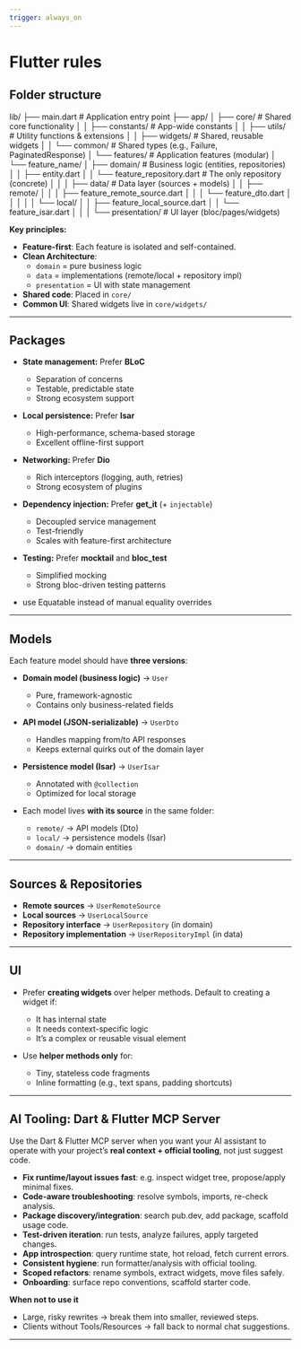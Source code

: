 ```yaml
---
trigger: always_on
---
```


# Flutter rules

## Folder structure
lib/
├── main.dart               # Application entry point
├── app/
│   ├── core/               # Shared core functionality
│   │   ├── constants/      # App-wide constants
│   │   ├── utils/          # Utility functions & extensions
│   │   ├── widgets/        # Shared, reusable widgets
│   │   └── common/         # Shared types (e.g., Failure, PaginatedResponse)
│   └── features/           # Application features (modular)
│       └── feature_name/
│           ├── domain/     # Business logic (entities, repositories)
│           │   ├── entity.dart
│           │   └── feature_repository.dart    # The only repository (concrete)
│           │
│           ├── data/       # Data layer (sources + models)
│           │   ├── remote/
│           │   │   ├── feature_remote_source.dart
│           │   │   └── feature_dto.dart
│           │   │
│           │   └── local/
│           │       ├── feature_local_source.dart
│           │       └── feature_isar.dart
│           │
│           └── presentation/ # UI layer (bloc/pages/widgets)

**Key principles:**
- **Feature-first**: Each feature is isolated and self-contained.  
- **Clean Architecture**: 
  - `domain` = pure business logic  
  - `data` = implementations (remote/local + repository impl)  
  - `presentation` = UI with state management  
- **Shared code**: Placed in `core/`  
- **Common UI**: Shared widgets live in `core/widgets/`  

---

## Packages
- **State management:** Prefer **BLoC**  
  - Separation of concerns  
  - Testable, predictable state  
  - Strong ecosystem support  

- **Local persistence:** Prefer **Isar**  
  - High-performance, schema-based storage  
  - Excellent offline-first support  

- **Networking:** Prefer **Dio**  
  - Rich interceptors (logging, auth, retries)  
  - Strong ecosystem of plugins  

- **Dependency injection:** Prefer **get_it** (+ `injectable`)  
  - Decoupled service management  
  - Test-friendly  
  - Scales with feature-first architecture  

- **Testing:** Prefer **mocktail** and **bloc_test**  
  - Simplified mocking  
  - Strong bloc-driven testing patterns

- use Equatable instead of manual equality overrides

---

## Models
Each feature model should have **three versions**:

- **Domain model (business logic)** → `User`  
  - Pure, framework-agnostic  
  - Contains only business-related fields  

- **API model (JSON-serializable)** → `UserDto`  
  - Handles mapping from/to API responses  
  - Keeps external quirks out of the domain layer  

- **Persistence model (Isar)** → `UserIsar`  
  - Annotated with `@collection`  
  - Optimized for local storage  

- Each model lives **with its source** in the same folder:  
  - `remote/` → API models (Dto)  
  - `local/` → persistence models (Isar)  
  - `domain/` → domain entities  

---

## Sources & Repositories
- **Remote sources** → `UserRemoteSource`  
- **Local sources** → `UserLocalSource`  
- **Repository interface** → `UserRepository` (in domain)  
- **Repository implementation** → `UserRepositoryImpl` (in data)  

---

## UI
- Prefer **creating widgets** over helper methods. Default to creating a widget if:  
  - It has internal state  
  - It needs context-specific logic  
  - It’s a complex or reusable visual element  

- Use **helper methods only** for:  
  - Tiny, stateless code fragments  
  - Inline formatting (e.g., text spans, padding shortcuts)  

---

## AI Tooling: Dart & Flutter MCP Server
Use the Dart & Flutter MCP server when you want your AI assistant to operate with your project’s **real context + official tooling**, not just suggest code.  

- **Fix runtime/layout issues fast**: e.g. inspect widget tree, propose/apply minimal fixes.  
- **Code-aware troubleshooting**: resolve symbols, imports, re-check analysis.  
- **Package discovery/integration**: search pub.dev, add package, scaffold usage code.  
- **Test-driven iteration**: run tests, analyze failures, apply targeted changes.  
- **App introspection**: query runtime state, hot reload, fetch current errors.  
- **Consistent hygiene**: run formatter/analysis with official tooling.  
- **Scoped refactors**: rename symbols, extract widgets, move files safely.  
- **Onboarding**: surface repo conventions, scaffold starter code.  

**When not to use it**  
- Large, risky rewrites → break them into smaller, reviewed steps.  
- Clients without Tools/Resources → fall back to normal chat suggestions.  

---